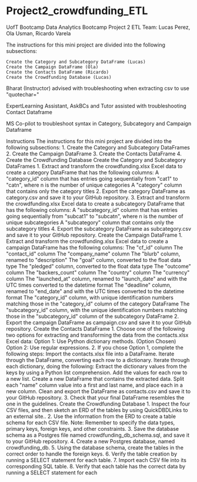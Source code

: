 # Project2_crowdfunding_ETL
UofT Bootcamp Data Analytics Bootcamp Project 2 ETL Team: Lucas Perez, Ola Usman, Ricardo Varela

The instructions for this mini project are divided into the following subsections:

    Create the Category and Subcategory DataFrame (Lucas)
    Create the Campaign DataFrame (Ola)
    Create the Contacts DataFrame (Ricardo)
    Create the Crowdfunding Database (Lucas)

Bharat (Instructor) advised with troubleshooting when extracting csv to use "quotechar="

ExpertLearning Assistant, AskBCs and Tutor assisted with troubleshooting Contact Dataframe

MS Co-pilot to troubleshoot syntax in Category, Subcategory and Campaign Dataframe

Instructions
The instructions for this mini project are divided into the following subsections:
    1. Create the Category and Subcategory DataFrames
    2. Create the Campaign DataFrame
    3. Create the Contacts DataFrame
    4. Create the Crowdfunding Database
Create the Category and Subcategory DataFrames
    1. Extract and transform the crowdfunding.xlsx Excel data to create a category DataFrame that has the following columns:
        A "category_id" column that has entries going sequentially from "cat1" to "catn", where n is the number of unique categories
        A "category" column that contains only the category titles
    2. Export the category DataFrame as category.csv and save it to your GitHub repository.
    3. Extract and transform the crowdfunding.xlsx Excel data to create a subcategory DataFrame that has the following columns:
        A "subcategory_id" column that has entries going sequentially from "subcat1" to "subcatn", where n is the number of unique subcategories
        A "subcategory" column that contains only the subcategory titles
    4. Export the subcategory DataFrame as subcategory.csv and save it to your GitHub repository.
Create the Campaign DataFrame
    1. Extract and transform the crowdfunding.xlsx Excel data to create a campaign DataFrame has the following columns:
        The "cf_id" column
        The "contact_id" column
        The "company_name" column
        The "blurb" column, renamed to "description"
        The "goal" column, converted to the float data type
        The "pledged" column, converted to the float data type
        The "outcome" column
        The "backers_count" column
        The "country" column
        The "currency" column
        The "launched_at" column, renamed to "launch_date" and with the UTC times converted to the datetime format
        The "deadline" column, renamed to "end_date" and with the UTC times converted to the datetime format
        The "category_id" column, with unique identification numbers matching those in the "category_id" column of the category DataFrame
        The "subcategory_id" column, with the unique identification numbers matching those in the "subcategory_id" column of the subcategory DataFrame
    2. Export the campaign DataFrame as campaign.csv and save it to your GitHub repository.
Create the Contacts DataFrame
    1. Choose one of the following two options for extracting and transforming the data from the contacts.xlsx Excel data:
        Option 1: Use Python dictionary methods. (Option Chosen)
        Option 2: Use regular expressions.
    2. If you chose Option 1, complete the following steps:
        Import the contacts.xlsx file into a DataFrame.
        Iterate through the DataFrame, converting each row to a dictionary.
        Iterate through each dictionary, doing the following:
            Extract the dictionary values from the keys by using a Python list comprehension.
            Add the values for each row to a new list.
        Create a new DataFrame that contains the extracted data.
        Split each "name" column value into a first and last name, and place each in a new column.
        Clean and export the DataFrame as contacts.csv and save it to your GitHub repository.
    3. Check that your final DataFrame resembles the one in the guidelines.
Create the Crowdfunding Database
    1. Inspect the four CSV files, and then sketch an ERD of the tables by using QuickDBDLinks to an external site..
    2. Use the information from the ERD to create a table schema for each CSV file.
        Note: Remember to specify the data types, primary keys, foreign keys, and other constraints.
    3. Save the database schema as a Postgres file named crowdfunding_db_schema.sql, and save it to your GitHub repository.
    4. Create a new Postgres database, named crowdfunding_db.
    5. Using the database schema, create the tables in the correct order to handle the foreign keys.
    6. Verify the table creation by running a SELECT statement for each table.
    7. Import each CSV file into its corresponding SQL table.
    8. Verify that each table has the correct data by running a SELECT statement for each

